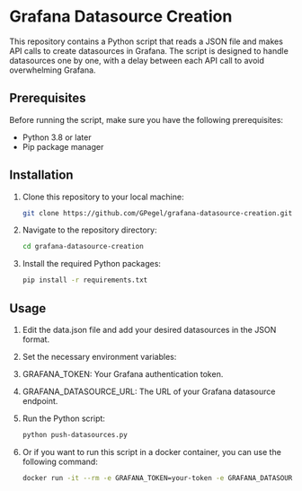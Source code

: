 # Grafana Datasource Creation

This repository contains a Python script that reads a JSON file and makes API calls to create datasources in Grafana. The script is designed to handle datasources one by one, with a delay between each API call to avoid overwhelming Grafana.

## Prerequisites

Before running the script, make sure you have the following prerequisites:

- Python 3.8 or later
- Pip package manager

## Installation

1. Clone this repository to your local machine:

   ```bash
   git clone https://github.com/GPegel/grafana-datasource-creation.git

2. Navigate to the repository directory:

    ```bash
    cd grafana-datasource-creation

3. Install the required Python packages:

    ```bash
    pip install -r requirements.txt

## Usage

1. Edit the data.json file and add your desired datasources in the JSON format.
2. Set the necessary environment variables:
2. GRAFANA_TOKEN: Your Grafana authentication token.
2. GRAFANA_DATASOURCE_URL: The URL of your Grafana datasource endpoint.
3. Run the Python script:

    ```bash
    python push-datasources.py

4. Or if you want to run this script in a docker container, you can use the following command:

    ```bash
    docker run -it --rm -e GRAFANA_TOKEN=your-token -e GRAFANA_DATASOURCE_URL=your-url -v $(pwd)/data.json:/app/data.json ghcr.io/your-username/grafana-datasource-creation:latest
